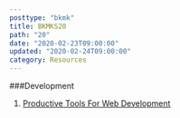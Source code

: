 ```yaml
---
posttype: "bkmk"
title: BKMKS20
path: "20"
date: "2020-02-23T09:00:00"
updated: "2020-02-24T09:00:00"
category: Resources
---
```


###Development
1. [Productive Tools For Web Development](https://dev.to/akshay35c/productive-tools-for-web-development-4bd5)
